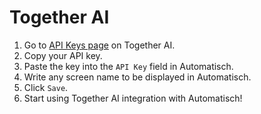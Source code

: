 # Together AI

1. Go to [API Keys page](https://api.together.ai/settings/api-keys) on Together AI.
2. Copy your API key.
3. Paste the key into the `API Key` field in Automatisch.
4. Write any screen name to be displayed in Automatisch.
5. Click `Save`.
6. Start using Together AI integration with Automatisch!
